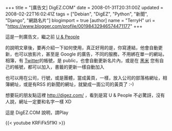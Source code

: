+++
title = "[廣告文] DigEZ.COM"
date = 2008-01-31T20:31:00Z
updated = 2008-02-22T16:02:41Z
tags = ["Debian", "DigEZ", "Python", "新聞", "Django", "網路名片"]
blogimport = true 
[author]
	name = "TerryH"
	uri = "https://www.blogger.com/profile/00198432946574471177"
+++

這是一則廣告文，繼之前
<a href="http://blog.lifetaiwan.net/2007/12/my-third-django-site.html">U & People</a>

的說明文章後，要再介紹一下如何使用，真正好用的是，你寫連結，他會自動更新，也可以放影片，甚至是 Google 的廣告，不同的服務，不用綁在單一的網站，相簿，有 <a href="http://twitter.com/">Twitter</a>的帳號，是 public，也會自動更新名片內，或是在 <a href="http://www.hemidemi.com/">黑米</a> 您有自己的帳號，都可以加入，書籤的更新一樣自動加入

也可以用在公司，行號，或是團體，當成黃頁，一樣，放入公司的部落格網址，相簿網址，或是有RSS 的新聞的網址，就變成一面公司的黃頁了 :-)

想要玩的朋友點這裡 <a href="http://digez.com/">http://digez.com/</a> ，看到是寫 U & People 不必驚訝，沒有人說，網址一定要和名字一樣 XD

這是 DigEZ.COM 說明，請Play

{{< youtube KRFiFk5f1KI >}}

